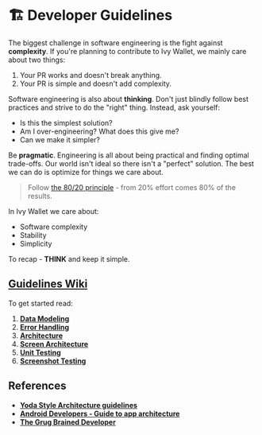 # 🏗️ Developer Guidelines

The biggest challenge in software engineering is the fight against **complexity**. If you're planning to contribute to Ivy Wallet, we mainly care about two things:

1. Your PR works and doesn't break anything.
2. Your PR is simple and doesn't add complexity.

Software engineering is also about **thinking**. Don't just blindly follow best practices and strive to do the "right" thing. Instead, ask yourself:

- Is this the simplest solution?
- Am I over-engineering? What does this give me?
- Can we make it simpler?

Be **pragmatic**. Engineering is all about being practical and finding optimal trade-offs. Our world isn't ideal so there isn't a "perfect" solution. The best we can do is optimize for things we care about.

> Follow [the 80/20 principle](https://en.wikipedia.org/wiki/Pareto_principle) - from 20% effort comes 80% of the results.

In Ivy Wallet we care about:

- Software complexity
- Stability
- Simplicity


To recap - **THINK** and keep it simple.

## [Guidelines Wiki](./guidelines)

To get started read:

1. **[Data Modeling](./guidelines/Data-Modeling.md)**
2. **[Error Handling](./guidelines/Error-Handling.md)**
3. **[Architecture](./guidelines/Architecture.md)**
4. **[Screen Architecture](./guidelines/Screen-Architecture.md)**
5. **[Unit Testing](./guidelines/Unit-Testing.md)**
6. **[Screenshot Testing](./guidelines/Screenshot-Testing.md)**

## References

- **[Yoda Style Architecture guidelines](./archive/Yoda-Style-Architecture.md)**
- **[Android Developers - Guide to app architecture](https://developer.android.com/topic/architecture)**
- **[The Grug Brained Developer](https://grugbrain.dev/)**
